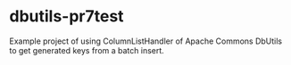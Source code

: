 # dbutils-pr7test
Example project of using ColumnListHandler of Apache Commons DbUtils to get generated keys from a batch insert.

